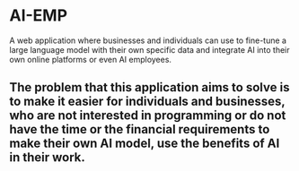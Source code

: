 # AI-EMP
A web application where businesses and individuals can use to fine-tune a large language model with their own specific data and integrate AI into their own online platforms or even AI employees.

The problem that this application aims to solve is to make it easier for individuals and businesses, who are not interested in programming or do not have the time or the financial requirements to make their own AI model, use the benefits of AI in their work.
--------------------------------------------------------
